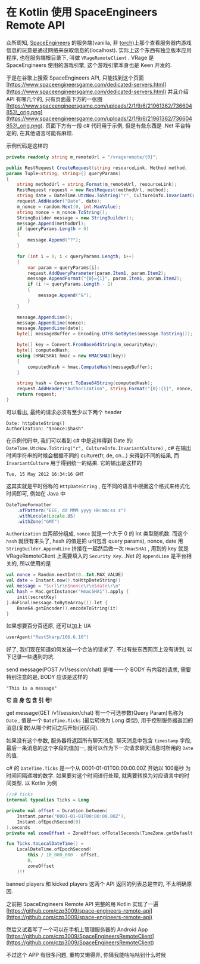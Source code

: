 # 在 Kotlin 使用 SpaceEngineers Remote API

众所周知, [SpaceEngineers](https://store.steampowered.com/app/244850/Space_Engineers/) 的服务端(vanilla, 非 [torch](https://torchapi.net))上那个查看服务器内游戏信息的玩意是通过网络来获取信息的(localhost). 实际上这个东西有独立版本应用程序, 也在服务端根目录下, 叫做 `VRageRemoteClient` . VRage 是 SpaceEngineers 使用的游戏引擎, 这个游戏引擎本身也是 Keen 开发的.

于是在谷歌上搜索 SpaceEngineers API, 只能找到这个页面 [https://www.spaceengineersgame.com/dedicated-servers.html](https://www.spaceengineersgame.com/dedicated-servers.html) 并且介绍 API 有哪几个的, 只有页面最下方的一张图 [https://www.spaceengineersgame.com/uploads/2/1/9/6/21961362/736604853\_orig.png](https://www.spaceengineersgame.com/uploads/2/1/9/6/21961362/736604853\_orig.png). 页面下方有一段 c# 代码用于示例, 但是有些东西是 .Net 平台特定的, 在其他语言可能有麻烦.

示例代码是这样的

```csharp
private readonly string m_remoteUrl = "/vrageremote/{0}";

public RestRequest CreateRequest(string resourceLink, Method method, 
params Tuple<string, string>[] queryParams)
{
    string methodUrl = string.Format(m_remoteUrl, resourceLink);
    RestRequest request = new RestRequest(methodUrl, method); 
    string date = DateTime.UtcNow.ToString("r", CultureInfo.InvariantCulture);
    request.AddHeader("Date", date); 
    m_nonce = random.Next(0, int.MaxValue);
    string nonce = m_nonce.ToString();
    StringBuilder message = new StringBuilder();
    message.Append(methodUrl); 
    if (queryParams.Length > 0)
    {
        message.Append("?");
    }

    for (int i = 0; i < queryParams.Length; i++)
    {
        var param = queryParams[i];
        request.AddQueryParameter(param.Item1, param.Item2);
        message.AppendFormat("{0}={1}", param.Item1, param.Item2);
        if (i != queryParams.Length - 1)
        {
            message.Append("&");
        }
    }

    message.AppendLine();
    message.AppendLine(nonce);
    message.AppendLine(date);
    byte[] messageBuffer = Encoding.UTF8.GetBytes(message.ToString());

    byte[] key = Convert.FromBase64String(m_securityKey);
    byte[] computedHash;
    using (HMACSHA1 hmac = new HMACSHA1(key))
    {
        computedHash = hmac.ComputeHash(messageBuffer);
    }

    string hash = Convert.ToBase64String(computedHash);
    request.AddHeader("Authorization", string.Format("{0}:{1}", nonce, hash));
    return request;
}
```

可以看出, 最终的请求必须有至少以下两个 header

```http
Date: httpDateString()
Authorization: "$nonce:$hash"
```

在示例代码中, 我们可以看到 c# 中是这样得到 Date 的: `DateTime.UtcNow.ToString("r", CultureInfo.InvariantCulture)` , c# 在输出时间字符串的时候会根据不同的 culture(fr, de, cn...) 来得到不同的结果, 而 `InvariantCulture` 用于得到统一的结果. 它的输出是这样的

```
Tue, 15 May 2012 16:34:16 GMT
```

这其实就是平时俗称的 `HttpDateString` , 在不同的语言中根据这个格式来格式化时间即可, 例如在 Java 中

```java
DateTimeFormatter
    .ofPattern("EEE, dd MMM yyyy HH:mm:ss z")
    .withLocale(Locale.US)
    .withZone("GMT")
```

`Authorization` 由两部分组成, `nonce` 就是一个大于 0 的 Int 类型随机数. 而这个 `hash` 就很有来头了, hash 的值是把 url(包含 query params), nonce, date 用 `StringBuilder.AppendLine` 拼接在一起然后做一次 `HmacSHA1` , 用到的 key 就是 VRageRemoteClient 上需要填入的 `Security Key`. .Net 的 `AppendLine` 是平台相关的, 所以使用的是 

```kotlin
val nonce = Random.nextInt(0..Int.MAX_VALUE)
val date = Instant.now().toHttpDateString()
val message = "$url\r\n$nonce\r\n$date\r\n"
val hash = Mac.getInstance("HmacSHA1").apply {
    init(secretKey)
}.doFinal(message.toByteArray()).let {
    Base64.getEncoder().encodeToString(it)
}
```

如果想要百分百还原, 还可以加上 UA

```kotlin
userAgent("RestSharp/106.6.10")
```

好了, 我们现在知道如何发送一个合法的请求了. 不过有些东西网页上没有讲到, 以下记录一些遇到的坑.

send message(POST /v1/session/chat) 是唯一一个 BODY 有内容的请求, 需要特别注意的是, BODY 应该是这样的

```
"This is a message"
```

**它 自 身 包 含 引 号!**

get message(GET /v1/session/chat) 有一个可选参数(Query Param)名称为 `Date` , 值是一个 `DateTime.Ticks` (最后转换为 Long 类型), 用于控制服务器返回的消息(复数)从哪个时间之后开始(闭区间).

如果没有这个参数, 服务器将返回所有聊天消息. 聊天消息中包含 `timestamp` 字段, 最后一条消息的这个字段的值加一, 就可以作为下一次请求聊天消息时所用的 `Date` 的值.

c# 的 `DateTime.Ticks` 是一个从 0001-01-01T00:00:00.00Z 开始以 100毫秒 为时间间隔递增的数字. 如果要对这个时间进行处理, 就需要转换为对应语言中的时间类型. 以 Kotlin 为例

```kotlin
//c# ticks
internal typealias Ticks = Long

private val offset = Duration.between(
    Instant.parse("0001-01-01T00:00:00.00Z"),
    Instant.ofEpochSecond(0)
).seconds
private val zoneOffset = ZoneOffset.ofTotalSeconds(TimeZone.getDefault().rawOffset / 1000)

fun Ticks.toLocalDateTime() =
    LocalDateTime.ofEpochSecond(
        this / 10_000_000 - offset,
        0,
        zoneOffset
    )!!
```

banned players 和 kicked players 这两个 API 返回的列表总是空的, 不太明确原因.

之前把 SpaceEngineers Remote API 完整的用 Kotlin 实现了一遍 [https://github.com/czp3009/space-engineers-remote-api](https://github.com/czp3009/space-engineers-remote-api)

然后又试着写了一个可以在手机上管理服务器的 Android App [https://github.com/czp3009/SpaceEngineersRemoteClient](https://github.com/czp3009/SpaceEngineersRemoteClient)

不过这个 APP 有很多问题, 重构又懒得弄, 你猜我能咕咕咕到什么时候
